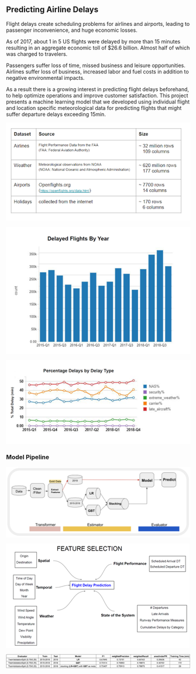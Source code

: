 ## Predicting Airline Delays

Flight delays create scheduling problems for airlines and airports, leading to passenger inconvenience, and huge economic losses. 

As of 2017, about 1 in 5 US flights were delayed by more than 15 minutes resulting in an aggregate economic toll of $26.6 billion. Almost half of which was charged to travelers.

Passengers suffer loss of time, missed business and leisure opportunities. 
Airlines suffer loss of business, increased labor and fuel costs in addition to negative environmental impacts. 

As a result there is a growing interest in predicting flight delays beforehand, to help optimize operations and improve customer satisfaction. 
This project presents a machine learning model that we developed using individual flight and location specific meteorological data for predicting flights that might suffer departure delays exceeding 15min.

![](Code/Images/DataSpecs.png)

![](Code/Images/FlightsByYear.png)

![](Code/Images/DelayByType.png)

### Model Pipeline

![](Code/Images/ModelPipeline.png)

![](Code/Images/FeatureSelection.png)

![](Code/Images/TSV%20results%20on%202019.png)